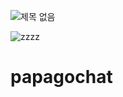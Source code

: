 ![제목 없음](https://user-images.githubusercontent.com/66933008/111583103-388b5e00-87ff-11eb-91d8-2521e3cfda84.png)

![zzzz](https://user-images.githubusercontent.com/66933008/111583157-52c53c00-87ff-11eb-83a5-75ee3e21fe17.png)

# papagochat
